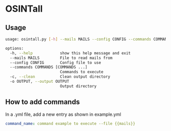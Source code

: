# OSINTall

## Usage

```bash
usage: osintall.py [-h] --mails MAILS --config CONFIG --commands COMMANDS [COMMANDS ...] [-c] [-o OUTPUT]

options:
  -h, --help            show this help message and exit
  --mails MAILS         File to read mails from
  --config CONFIG       Config file to use
  --commands COMMANDS [COMMANDS ...]
                        Commands to execute
  -c, --clean           Clean output directory
  -o OUTPUT, --output OUTPUT
                        Output directory
```

## How to add commands

In a .yml file, add a new entry as shown in example.yml

```yaml
command_name: command example to execute --file {{mails}}
```
